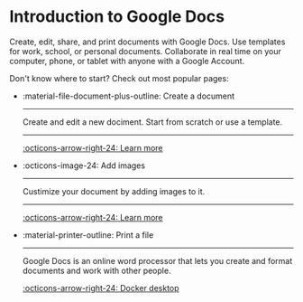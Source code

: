 # Introduction to Google Docs
Create, edit, share, and print documents with Google Docs. Use templates for work, school, or personal documents. Collaborate in real time on your computer, phone, or tablet with anyone with a Google Account.

Don't know where to start? Check out most popular pages:

<div class="grid cards" markdown>

- :material-file-document-plus-outline: Create a document

    ---

    Create and edit a new dociment. Start from scratch or use a template.
    
    ---

    [:octicons-arrow-right-24: Learn more](get_docker_desktop.md)


- :octicons-image-24: Add images 

    ---

    Custimize your document by adding images to it.
    
    ---


    [:octicons-arrow-right-24: Learn more](get_docker_desktop.md)

- :material-printer-outline: Print a file

    ---

    Google Docs is an online word processor that lets you create and format documents and work with other people.

    [:octicons-arrow-right-24: Docker desktop](get_docker_desktop.md)

</div>